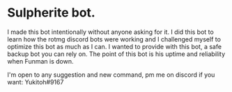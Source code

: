 # Sulpherite bot.

I made this bot intentionally without anyone asking for it.
I did this bot to learn how the rotmg discord bots were working and I challenged myself to optimize this bot as much as I can.
I wanted to provide with this bot, a safe backup bot you can rely on.
The point of this bot is his uptime and reliability when Funman is down.

I'm open to any suggestion and new command, pm me on discord if you want: Yukitoh#9167
